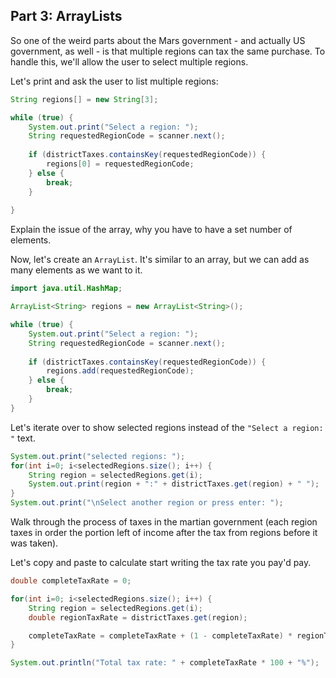 
## Part 3: ArrayLists

So one of the weird parts about the Mars government - and actually US government, as well - is that multiple regions can tax the same purchase. To handle this, we'll allow the user to select multiple regions.

Let's print and ask the user to list multiple regions:

```java
String regions[] = new String[3];

while (true) {
	System.out.print("Select a region: ");
	String requestedRegionCode = scanner.next();
	
	if (districtTaxes.containsKey(requestedRegionCode)) {
		regions[0] = requestedRegionCode;
	} else {
		break;
	}
	
}
```

Explain the issue of the array, why you have to have a set number of elements.

Now, let's create an `ArrayList`. It's similar to an array, but we can add as many elements as we want to it.

```java
import java.util.HashMap;
```

```java
ArrayList<String> regions = new ArrayList<String>();

while (true) {
	System.out.print("Select a region: ");
	String requestedRegionCode = scanner.next();
	
	if (districtTaxes.containsKey(requestedRegionCode)) {
		regions.add(requestedRegionCode);
	} else {
		break;
	}
}
```

Let's iterate over to show selected regions instead of the `"Select a region: "` text.

```java
System.out.print("selected regions: ");
for(int i=0; i<selectedRegions.size(); i++) {
	String region = selectedRegions.get(i);
	System.out.print(region + ":" + districtTaxes.get(region) + " ");
}
System.out.print("\nSelect another region or press enter: ");
```

Walk through the process of taxes in the martian government (each region taxes in order the portion left of income after the tax from regions before it was taken).

Let's copy and paste to calculate start writing the tax rate you pay'd pay.


```java
double completeTaxRate = 0;

for(int i=0; i<selectedRegions.size(); i++) {
	String region = selectedRegions.get(i);
	double regionTaxRate = districtTaxes.get(region);

	completeTaxRate = completeTaxRate + (1 - completeTaxRate) * regionTaxRate;
}

System.out.println("Total tax rate: " + completeTaxRate * 100 + "%");
```


